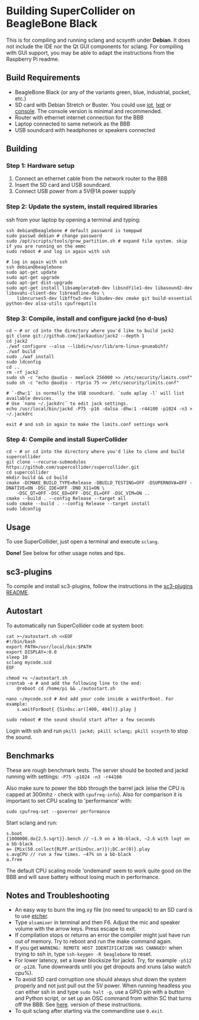 Building SuperCollider on BeagleBone Black
==========================================

This is for compiling and running sclang and scsynth under **Debian**. It does not include the IDE nor the Qt GUI
components for sclang. For compiling with GUI support, you may be able to adapt the instructions from the
Raspberry Pi readme.

Build Requirements
------------------

* BeagleBone Black (or any of the variants green, blue, industrial, pocket, etc.)
* SD card with Debian Stretch or Buster. You could use [iot](http://beagleboard.org/latest-images),
   [lxqt](http://beagleboard.org/latest-images) or
   [console](https://elinux.org/Beagleboard:BeagleBoneBlack_Debian#Debian_Buster_Console_Snapshot). The console
   version is minimal and recommended.
* Router with ethernet internet connection for the BBB
* Laptop connected to same network as the BBB
* USB soundcard with headphones or speakers connected

Building
--------

### Step 1: Hardware setup

1. Connect an ethernet cable from the network router to the BBB
2. Insert the SD card and USB soundcard.
3. Connect USB power from a 5V@1A power supply

### Step 2: Update the system, install required libraries

ssh from your laptop by opening a terminal and typing:

    ssh debian@beaglebone # default password is temppwd
    sudo passwd debian # change password
    sudo /opt/scripts/tools/grow_partition.sh # expand file system. skip if you are running on the emmc
    sudo reboot # and log in again with ssh

    # log in again with ssh
    ssh debian@beaglebone
    sudo apt-get update
    sudo apt-get upgrade
    sudo apt-get dist-upgrade
    sudo apt-get install libsamplerate0-dev libsndfile1-dev libasound2-dev libavahi-client-dev libreadline-dev \
        libncurses5-dev libfftw3-dev libudev-dev cmake git build-essential python-dev alsa-utils cpufrequtils

### Step 3: Compile, install and configure jackd (no d-bus)

    cd ~ # or cd into the directory where you'd like to build jack2
    git clone git://github.com/jackaudio/jack2 --depth 1
    cd jack2
    ./waf configure --alsa --libdir=/usr/lib/arm-linux-gnueabihf/
    ./waf build
    sudo ./waf install
    sudo ldconfig
    cd ..
    rm -rf jack2
    sudo sh -c "echo @audio - memlock 256000 >> /etc/security/limits.conf"
    sudo sh -c "echo @audio - rtprio 75 >> /etc/security/limits.conf"

    # `-dhw:1` is normally the USB soundcard. `sudo aplay -l` will list available devices.
    # Use `nano ~/.jackdrc` to edit jack settings.
    echo /usr/local/bin/jackd -P75 -p16 -dalsa -dhw:1 -r44100 -p1024 -n3 > ~/.jackdrc

    exit # and ssh in again to make the limits.conf settings work

### Step 4: Compile and install SuperCollider

    cd ~ # or cd into the directory where you'd like to clone and build supercollider
    git clone --recurse-submodules https://github.com/supercollider/supercollider.git
    cd supercollider
    mkdir build && cd build
    cmake -DCMAKE_BUILD_TYPE=Release -DBUILD_TESTING=OFF -DSUPERNOVA=OFF -DNATIVE=ON -DSC_IDE=OFF -DNO_X11=ON \
        -DSC_QT=OFF -DSC_ED=OFF -DSC_EL=OFF -DSC_VIM=ON ..
    cmake --build . --config Release --target all
    sudo cmake --build . --config Release --target install
    sudo ldconfig


Usage
-----

To use SuperCollider, just open a terminal and execute `sclang`.

**Done!** See below for other usage notes and tips.

sc3-plugins
-----------

To compile and install sc3-plugins, follow the instructions in the [sc3-plugins README](https://github.com/supercollider/sc3-plugins).

Autostart
---------

To automatically run SuperCollider code at system boot:

    cat >~/autostart.sh <<EOF
    #!/bin/bash
    export PATH=/usr/local/bin:$PATH
    export DISPLAY=:0.0
    sleep 10
    sclang mycode.scd
    EOF

    chmod +x ~/autostart.sh
    crontab -e # and add the following line to the end:
        @reboot cd /home/pi && ./autostart.sh

    nano ~/mycode.scd # And add your code inside a waitForBoot. For example:
        s.waitForBoot{ {SinOsc.ar([400, 404])}.play }

    sudo reboot # the sound should start after a few seconds

Login with ssh and run `pkill jackd; pkill sclang; pkill scsynth` to stop the sound.

Benchmarks
----------

These are rough benchmark tests. The server should be booted and jackd running with settings: `-P75 -p1024 -n3 -r44100`

Also make sure to power the bbb through the barrel jack (else the CPU is capped at 300mhz - check with
`cpufreq-info`). Also for comparison it is important to set CPU scaling to 'performance' with:

    sudo cpufreq-set --governor performance

Start sclang and run:

    s.boot
    {1000000.do{2.5.sqrt}}.bench // ~1.9 on a bb-black, ~2.6 with lxqt on a bb-black
    a= {Mix(50.collect{RLPF.ar(SinOsc.ar)});DC.ar(0)}.play
    s.avgCPU // run a few times. ~47% on a bb-black
    a.free

The default CPU scaling mode 'ondemand' seem to work quite good on the BBB and will save battery without losing much
in performance.

Notes and Troubleshooting
-------------------------

* An easy way to burn the img.xy file (no need to unpack) to an SD card is to use [etcher](http://etcher.io).
* Type `alsamixer` in terminal and then F6. Adjust the mic and speaker volume with the arrow keys. Press escape to
  exit.
* If compilation stops or returns an error the compiler might just have run out of memory. Try to reboot and
  run the make command again.
* If you get `WARNING: REMOTE HOST IDENTIFICATION HAS CHANGED!` when trying to ssh in, type `ssh-keygen -R
  beaglebone` to reset.
* For lower latency, set a lower blocksize for jackd. Try, for example `-p512` or `-p128`. Tune downwards until you
  get dropouts and xruns (also watch cpu%).
* To avoid SD card corruption one should always shut down the system properly and not just pull out the 5V power. When
  running headless you can either ssh in and type `sudo halt -p`, use a GPIO pin with a button and Python script, or
  set up an OSC command from within SC that turns off the BBB. See
  [here](https://github.com/blacksound/VTM/wiki/Raspberry-Pi-Instructions#shutdown-for-raspberry-pi).
  version of these instructions.
* To quit sclang after starting via the commandline use `0.exit`.
